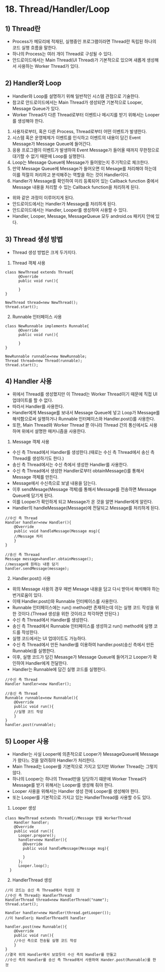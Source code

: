 # 18. Thread/Handler/Loop
## 1) Thread란
+ Process가 메모리에 적재된, 실행중인 프로그램이라면 Thread란 독립된 하나의 코드 실행 흐름을 말한다.
+ 하나의 Process는 여러 개이 Thread로 구성될 수 있다.
+ 안드로이드에서는 Main Thread(UI Thread)가 기본적으로 있으며 새롭게 생성해서 사용하는 Worker Thread가 있다.

## 2) Handler와 Loop
+ Handler와 Loop를 설명하기 위해 일반적인 시스템 관점으로 기술한다.
+ 참고로 안드로이드에서는 Main Thread가 생성되면 기본적으로 Looper, Message Queue가 있다.
+ Worker Thread가 다른 Thread로부터 이벤트나 메시지를 받기 위해서는 Looper를 생성해야 한다.
1. 사용자로부터, 혹은 다른 Process, Thread로부터 어떤 이벤트가 발생한다.
2. 시스템 혹은 운영체제가 이벤트를 인식하고 이벤트의 내용이 담긴 Event Message가 Message Queue에 들어간다.
3. 응용 프로그램이 이벤트가 발생하여 Event Message가 들어올 때까지 무한정으로 대기할 수 없기 때문에 Loop를 실행한다.
4. Loop는 Message Queue에 Message가 들어왔는지 주기적으로 체크한다.
5. 만약 Message Queue에 Message가 들어오면 이 Mesage를 처리해야 하는데 이를 적절히 처리하고 분석해주는 역할을 하는 것이 Handler이다.
6. Handler가 Message를 확인하여 미리 등록되어 있는 Callback function 중에서 Message 내용을 처리할 수 있는 Callback function을 처리하게 된다.
+ 위와 같은 과정이 이루어지게 된다.
+ 안드로이드에서는 Handler가 Message를 처리하게 된다.
+ 안드로이드에서는 Handler, Looper를 생성하여 사용할 수 있다.
+ Handler, Looper, Message, MessageQueue 모두 android.os 패키지 안에 있다.

## 3) Thread 생성 방법
+ Thread 생성 방법은 크게 두가지다.
1. Thread 객체 사용
```
class NewThread extends Thread{
      @Override
      public void run(){
      
      }
}
```
```
NewThread thread=new NewThread();
thread.start();
```
2. Runnable 인터페이스 사용
```
class NewRunnable implements Runnable{
      @Override
      public void run(){
      
      }
}
```
```
NewRunnable runnable=new NewRunnable;
Thread thread=new Thread(runnable);
thread.start();
```

## 4) Handler 사용
+ 위에서 Thread를 생성했지만 이 Thread는 Worker Thread이기 때문에 직접 UI 업데이트를 할 수 없다.
+ 따라서 Handler를 사용한다.
+ Handler에게 Message를 보내서 Message Queue에 넣고 Loop가 Message를 해석함으로써 실행하거나 Runnable 인터페이스와 Handler.post()를 사용한다.
+ 또한, Main Thread와 Worker Thread 뿐 아니라 Thread 간의 통신에서도 사용하며 위에서 설명한 매커니즘을 사용한다.
1. Message 객체 사용
+ 수신 측 Thread에서 Handler를 생성한다.(때로는 수신 측 Thread에서 송신 측 Thread를 생성하기도 한다.)
+ 송신 측 Thread에서는 수신 측에서 생성한 Handler를 사용한다.
+ 수신 측 Thread에서 생성한 Handler로부터 obtainMessage()를 통해서 Message 객체를 만든다.
+ Message에서 수신측으로 보낼 내용을 담는다.
+ 이후 sendMesage(Message 객체)를 통해서 Message를 전송하면 Message Queue에 담기게 된다.
+ 이를 Looper가 확인하게 되고 Message가 온 것을 알면 Handler에게 알린다.
+ Handler의 handleMessage(Message)에 전달되고 Message를 처리하게 된다.
```
//수신 측 Thread
Handler handler=new Handler(){
    @Override
    public void handleMessage(Message msg){
    //Message 처리
    }
}
```
```
//송신 측 Threaad
Message message=handler.obtainMessage();
//message에 원하는 내용 담기
handler.sendMessage(message);
```
2. Handler.post() 사용
+ 위의 Message 사용의 경우 매번 Mesage 내용을 담고 다시 받아서 해석해야 하는 번거로움이 있다.
+ 이때 Handler.post()와 Runnable 인터페이스를 사용한다.
+ Runnable 인터페이스에는 run() method만 존재하는데 이는 실행 코드 작성을 위한 것이다.(Thread 생성을 위한 것이라고 착각하면 안된다.)
+ 수신 측 Thread에서 Handler를 생성한다.
+ 송신 측 Thread에서 Runnable 인터페이스를 생성하고 run() method에 실행 코드를 작성한다.
+ 실행 코드에서는 UI 업데이트도 가능하다.
+ 수신 측 Thread에서 만든 handler를 이용하여 handler.post(송신 측에서 만든 Runnable)를 실행한다.
+ 이후, 실행 코드가 담긴 Mesasge가 Message Queue에 들어가고 Looper가 확인하여 Handler에게 전달한다.
+ Handler는 Runnable에 담긴 실행 코드를 실행한다.
```
//수신 측 Thread
Handler handler=new Handler();
```
```
//송신 측 Thread
Runnable runnable=new Runnable(){
    @Override
    public void run(){
    //실행 코드 작성
    }
}
handler.post(runnable);
```

## 5) Looper 사용
+ Handler는 사실 Looper에 의존적으로 Looper가 MessageQueue에 Message가 왔다느 것을 알려줘야 Handler가 처리한다.
+ Main Thread는 Looper를 기본적으로 가지고 있지만 Worker Thread는 그렇지 않다.
+ 하나의 Looper는 하나의 Thread만을 담당하기 떄문에 Worker Thread가 Message를 받기 위해서는 Looper를 생성해 줘야 한다.
+ Looper 사용을 위해서는 Handler 생성 전에 Looper를 생성해야 한다.
+ 또는 Looper를 기본적으로 가지고 있는 HandlerThread를 사용할 수도 있다.
1. Looper 생성
```
class NewThread extends Thread{//Message 받을 WorkerThread
    Handler handler;
    @Override
    public void run(){
      Looper.prepare();
      handler=new Handler(){
        @Override
        public void handleMessage(Message msg){
        
        }
      };
      Looper.loop();
  }
  ```
2. HandlerThread 생성
```
//이 코드는 송신 측 Thread에서 작성된 것
//수신 측 Thread는 HandlerThread
HandlerThread thread=new HandlerThread("name");
thread.start();

Handler handler=new Handler(thread.getLooper());
//이 handler는 HandlerThread의 handler

handler.post(new Runnable(){
    @Override
    public void run(){
    //수신 측으로 전송될 실행 코드 작성
    }
}
//결국 위의 Handler에서 보았듯이 수신 측의 Handler를 만들고
//수신 측의 Handler를 송신 측 Thread에서 사용하여 Hander.post(Runnable)를 한 것
```


